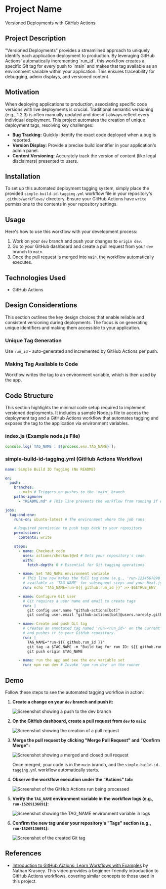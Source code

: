 <h1>Project Name</h1>
Versioned Deployments with GitHub Actions

<h2>Project Description</h2>
"Versioned Deployments" provides a streamlined approach to uniquely identify each application deployment to production. By leveraging GitHub Actions' automatically incrementing `run_id`, this workflow creates a specific Git tag for every push to `main` and makes that tag available as an environment variable within your application. This ensures traceability for debugging, admin displays, and versioned content.

<h2>Motivation</h2>
<p>When deploying applications to production, associating specific code versions with live deployments is crucial. Traditional semantic versioning (e.g., 1.2.3) is often manually updated and doesn't always reflect every individual deployment. This project automates the creation of unique deployment tags, resolving key challenges:</p>
<ul>
    <li><strong>Bug Tracking:</strong> Quickly identify the exact code deployed when a bug is reported.</li>
    <li><strong>Version Display:</strong> Provide a precise build identifier in your application's admin panel.</li>
    <li><strong>Content Versioning:</strong> Accurately track the version of content (like legal disclaimers) presented to users.</li>
</ul>


<h2>Installation</h2>
<p>To set up this automated deployment tagging system, simply place the provided <code>simple-build-id-tagging.yml</code> workflow file in your repository's <code>.github/workflows/</code> directory. Ensure your GitHub Actions have <code>write</code> permissions to the contents in your repository settings.</p>


<h2>Usage</h2>
<p>Here's how to use this workflow with your development process:</p>
<ol>
    <li>Work on your <code>dev</code> branch and push your changes to <code>origin dev</code>.</li>
    <li>Go to your GitHub dashboard and create a pull request from your <code>dev</code> branch to <code>main</code>.</li>
    <li>Once the pull request is merged into <code>main</code>, the workflow automatically executes.</li>
</ol>

<h2>Technologies Used</h2>
<ul>
<li>GitHub Actions</li>
</ul>

<h2>Design Considerations</h2>
This section outlines the key design choices that enable reliable and consistent versioning during deployments. The focus is on generating unique identifiers and making them accessible to your application.

<h3>Unique Tag Generation</h3>
<p>Use <code>run_id</code> - auto-generated and incremented by GitHub Actions per push.</p>

<h3>Making Tag Available to Code</h3>
<p>Workflow writes the tag to an environment variable, which is then used by the app.</p>

<h2>Code Structure</h2>
This section highlights the minimal code setup required to implement versioned deployments. It includes a sample Node.js file to access the deployment tag and a GitHub Actions workflow that automates tagging and exposes the tag to the application via environment variables.

<h3>index.js (Example node.js File)</h3>

```ts
console.log(`TAG_NAME : ${process.env.TAG_NAME}`);
```

<h3>simple-build-id-tagging.yml (GitHub Actions Workflow)</h3>

```yml
name: Simple Build ID Tagging (No README)

on:
  push:
    branches:
      - main # Triggers on pushes to the 'main' branch
    paths-ignore:
      - "README.md" # This line prevents the workflow from running if only the README.md file is changed

jobs:
  tag-and-env:
    runs-on: ubuntu-latest # The environment where the job runs

    # Required permission to push tags back to your repository
    permissions:
      contents: write

    steps:
      - name: Checkout code
        uses: actions/checkout@v4 # Gets your repository's code
        with:
          fetch-depth: 0 # Essential for Git tagging operations

      - name: Set TAG_NAME environment variable
        # This line now makes the full tag name (e.g., 'run-1234567890')
        # available as 'TAG_NAME' for subsequent steps and your Next.js build.
        run: echo "TAG_NAME=run-${{ github.run_id }}" >> $GITHUB_ENV

      - name: Configure Git user
        # Git requires a user name and email to create tags
        run: |
          git config user.name "github-actions[bot]"
          git config user.email "github-actions[bot]@users.noreply.github.com"

      - name: Create and push Git tag
        # Creates an annotated tag named 'run-<run_id>' on the current commit
        # and pushes it to your GitHub repository.
        run: |
          TAG_NAME="run-${{ github.run_id }}"
          git tag -a $TAG_NAME -m "Build tag for run ID: ${{ github.run_id }}"
          git push origin $TAG_NAME

      - name: run the app and see the env variable set
        run: npm run dev # Invoke 'npm run dev' on the runner
```

<h2>Demo</h2>
<p>Follow these steps to see the automated tagging workflow in action:</p>
<ol>
    <li>
        <p><strong>Create a change on your <code>dev</code> branch and push it:</strong></p>
        <img src='./figs/push-to-dev.png' alt='Screenshot showing a push to the dev branch'/>
    </li>
    <li>
        <p><strong>On the GitHub dashboard, create a pull request from <code>dev</code> to <code>main</code>:</strong></p>
        <img src='./figs/create-pull-request.png' alt='Screenshot showing the creation of a pull request'/>
    </li>
    <li>
        <p><strong>Merge the pull request by clicking "Merge Pull Request" and "Confirm Merge":</strong></p>
        <img src='./figs/merged-and-cloed.png' alt='Screenshot showing a merged and closed pull request'/>
        <p>Once merged, your code is in the <code>main</code> branch, and the <code>simple-build-id-tagging.yml</code> workflow automatically starts.</p>
    </li>
    <li>
        <p><strong>Observe the workflow execution under the "Actions" tab:</strong></p>
        <img src='./figs/action-processed.png' alt='Screenshot of the GitHub Actions run being processed'/>
    </li>
    <li>
        <p><strong>Verify the <code>TAG_NAME</code> environment variable in the workflow logs (e.g., <code>run-15269136691</code>):</strong></p>
        <img src='./figs/tag-name-env.png' alt='Screenshot showing the TAG_NAME environment variable in logs'/>
    </li>
    <li>
        <p><strong>Confirm the new tag under your repository's "Tags" section (e.g., <code>run-15269136691</code>):</strong></p>
        <img src='./figs/tag-created.png' alt='Screenshot of the created Git tag'/>
    </li>
</ol>


<h2>References</h2>
<ul>
    <li><a href='http://www.youtube.com/watch?v=x239z6DdE0A'>Introduction to GitHub Actions: Learn Workflows with Examples</a> by Nathan Krasney. This video provides a beginner-friendly introduction to GitHub Actions workflows, covering similar concepts to those used in this project.</li>
</ul>
